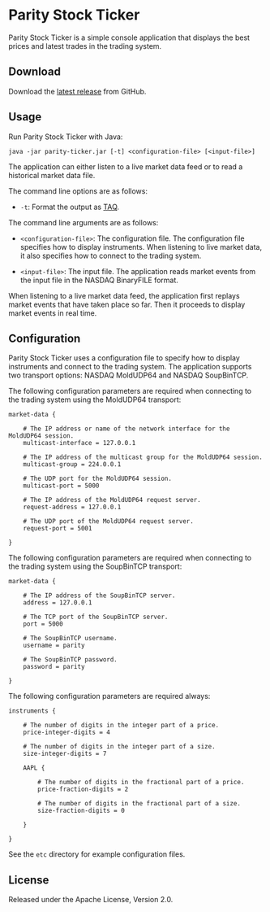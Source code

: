 # Parity Stock Ticker

Parity Stock Ticker is a simple console application that displays the best
prices and latest trades in the trading system.

## Download

Download the [latest release][] from GitHub.

  [latest release]: https://github.com/paritytrading/parity/releases/latest

## Usage

Run Parity Stock Ticker with Java:

```
java -jar parity-ticker.jar [-t] <configuration-file> [<input-file>]
```

The application can either listen to a live market data feed or to read a
historical market data file.

The command line options are as follows:

- `-t`: Format the output as [TAQ][].

  [TAQ]: ../../libraries/file/doc/TAQ.md

The command line arguments are as follows:

- `<configuration-file>`: The configuration file. The configuration file
  specifies how to display instruments. When listening to live market data,
  it also specifies how to connect to the trading system.

- `<input-file>`: The input file. The application reads market events from
  the input file in the NASDAQ BinaryFILE format.

When listening to a live market data feed, the application first replays
market events that have taken place so far. Then it proceeds to display
market events in real time.

## Configuration

Parity Stock Ticker uses a configuration file to specify how to display
instruments and connect to the trading system. The application supports two
transport options: NASDAQ MoldUDP64 and NASDAQ SoupBinTCP.

The following configuration parameters are required when connecting to the
trading system using the MoldUDP64 transport:

```
market-data {

    # The IP address or name of the network interface for the MoldUDP64 session.
    multicast-interface = 127.0.0.1

    # The IP address of the multicast group for the MoldUDP64 session.
    multicast-group = 224.0.0.1

    # The UDP port for the MoldUDP64 session.
    multicast-port = 5000

    # The IP address of the MoldUDP64 request server.
    request-address = 127.0.0.1

    # The UDP port of the MoldUDP64 request server.
    request-port = 5001

}
```

The following configuration parameters are required when connecting to the
trading system using the SoupBinTCP transport:

```
market-data {

    # The IP address of the SoupBinTCP server.
    address = 127.0.0.1

    # The TCP port of the SoupBinTCP server.
    port = 5000

    # The SoupBinTCP username.
    username = parity

    # The SoupBinTCP password.
    password = parity

}
```

The following configuration parameters are required always:

```
instruments {

    # The number of digits in the integer part of a price.
    price-integer-digits = 4

    # The number of digits in the integer part of a size.
    size-integer-digits = 7

    AAPL {

        # The number of digits in the fractional part of a price.
        price-fraction-digits = 2

        # The number of digits in the fractional part of a size.
        size-fraction-digits = 0

    }

}
```

See the `etc` directory for example configuration files.

## License

Released under the Apache License, Version 2.0.
